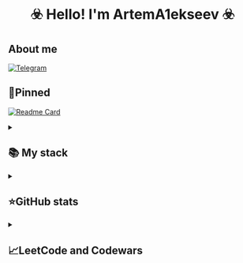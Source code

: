 <h1 align="center">☣️ Hello! I'm ArtemA1ekseev ☣️</h1>

## About me
[![Telegram](https://img.shields.io/badge/-Telegram-2CA5E0?style=flat&logo=telegram&logoColor=white)](https://tlgg.ru/@a1ekseev_artem)

## 📌Pinned
[![Readme Card](https://github-readme-stats.vercel.app/api/pin/?username=ArtemA1ekseev&repo=learning-java-2025&theme=dracula&bg_color=00000000&)](https://github.com/ArtemA1ekseev/learning-java-2025)


<details align="left">
  <summary><h2><b>📚 My stack</b></h2></summary>
  <p align="center">
    <h3>Langs</h3>
    <img src="https://skillicons.dev/icons?i=cs,cpp,java,html,css,js&perline=7" />
    <h3>Frameworks / Tools</h3>
    <img src="https://skillicons.dev/icons?i=dotnet,maven,gradle,spring,selenium,hibernate&perline=7" />
    <h3>Software</h3>
    <img src="https://skillicons.dev/icons?i=mysql,postgres,linux,git,vscode,visualstudio,idea,postman,docker&perline=7" />
    <br>
  </p>
</details>


<details align="left">
  <summary><h2><b>⭐GitHub stats</b></h2></summary>
  <p align="center">
   <img src="https://github-readme-stats.vercel.app/api?username=ArtemA1ekseev&show_icons=true&theme=cobalt" />
   <br>
   <img src="https://github-readme-stats.vercel.app/api/top-langs/?username=ArtemA1ekseev&show_icons=true&theme=cobalt&layout=compact" />
  </p>
</details>


<details align="left">
  <summary><h2><b>📈LeetCode and Codewars</b></h2></summary>
  <p align="center">
   <img src="https://leetcard.jacoblin.cool/ArtemA1ekseev" />
   <br>
   <img src="https://www.codewars.com/users/ArtemA1ekseev/badges/large" />
  </p>
</details>
